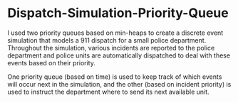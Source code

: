 # Dispatch-Simulation-Priority-Queue
I used two priority queues based on min-heaps to create a discrete event simulation that models a 911 dispatch for a small police department. Throughout the simulation, various incidents are reported to the police department and police units are automatically dispatched to deal with these events based on their priority.

One priority queue (based on time) is used to keep track of which events will occur next in the simulation, and the other (based on incident priority) is used to instruct the department where to send its next available unit.
